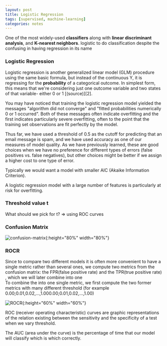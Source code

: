 ```yaml
---
layout: post
title: Logistic Regression
tags: [supervised, machine-learning]
categories: notes
---
```

One of the most widely-used **classifiers** along with **linear discriminant analysis**, and **K-nearest neighbors**.
logistic to do classification despite the confusing in having regression in its name
### Logistic Regression 
Logistic regression is another generalized linear model (GLM) procedure using the same basic formula, but instead of the continuous Y, it is regressing for the **probability** of a categorical outcome. In simplest form, this means that we're considering just one outcome variable and two states of that variable- either 0 or 1 [(source)][2].


You may have noticed that training the logistic regression model yielded the messages "algorithm did not converge" and "fitted probabilities numerically 0 or 1 occurred". Both of these messages often indicate overfitting and the first indicates particularly severe overfitting, often to the point that the training set observations are fit perfectly by the model.

Thus far, we have used a threshold of 0.5 as the cutoff for predicting that an email message is spam, and we have used accuracy as one of our measures of model quality. As we have previously learned, these are good choices when we have no preference for different types of errors (false positives vs. false negatives), but other choices might be better if we assign a higher cost to one type of error.




Typically we would want a model with smaller AIC (Akaike Information Criterion).

A logistic regression model with a large number of features is particularly at risk for overfitting.

### Threshold value t

What should we pick for t? => using ROC curves 

### Confusion Matrix 

![confusion-matrix](../../img/post-img/supervised/linear-reg/3.png){:height="80%" width="80%"}


### ROCR
Since to compare two different models it is often more convenient to have a single metric rather than several ones, we compute two metrics from the confusion matrix: the FPR(false positive rate) and the TPR(true positive rate) , which we will later combine into one
<br>To combine the into one single metric, we first compute the two former metrics with many different threshold (for example 0.00;0.01,0.02,…,1.000.00;0.01,0.02,…,1.00) 

![ROCR](../../img/post-img/supervised/linear-reg/2.png){:height="60%" width="60%"}

ROC (receiver operating characteristic) curves are graphic representations of the relation existing between the sensitivity and the specificity of a test when we vary threshold. 

The AUC (area under the curve) is the percentage of time that our model will classify which is which correctly.
